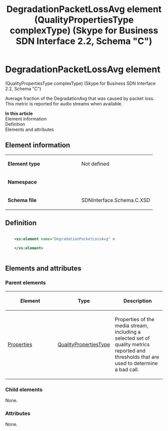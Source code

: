 ﻿---
title: DegradationPacketLossAvg element (QualityPropertiesType complexType) (Skype for Business SDN Interface 2.2, Schema "C")
TOCTitle: DegradationPacketLossAvg element
ms:assetid: 7e09fff5-9209-4022-e050-8f181b257d96
ms:mtpsurl: https://msdn.microsoft.com/en-us/library/Mt404740(v=office.16)
ms:contentKeyID: 68250653
ms.date: 08/24/2015
mtps_version: v=office.16
dev_langs:
- xml
---

# DegradationPacketLossAvg element 

(QualityPropertiesType complexType) (Skype for Business SDN Interface 2.2, Schema \"C\")

Average fraction of the DegradationAvg that was caused by packet loss. This metric is reported for audio streams when available.

**In this article**  
Element information  
Definition  
Elements and attributes  

## Element information

<table>
<colgroup>
<col style="width: 50%" />
<col style="width: 50%" />
</colgroup>
<tbody>
<tr class="odd">
<td><p><strong>Element type</strong></p></td>
<td><p>Not defined</p></td>
</tr>
<tr class="even">
<td><p><strong>Namespace</strong></p></td>
<td><p></p></td>
</tr>
<tr class="odd">
<td><p><strong>Schema file</strong></p></td>
<td><p>SDNInterface.Schema.C.XSD</p></td>
</tr>
</tbody>
</table>


## Definition

``` xml

    <xs:element name="DegradationPacketLossAvg" >
    
    </xs:element>
  
```

## Elements and attributes

### Parent elements

<table>
<colgroup>
<col style="width: 33%" />
<col style="width: 33%" />
<col style="width: 33%" />
</colgroup>
<thead>
<tr class="header">
<th><p>Element</p></th>
<th><p>Type</p></th>
<th><p>Description</p></th>
</tr>
</thead>
<tbody>
<tr class="odd">
<td><p><a href="properties-element-qualitytype-complextype-skype-for-business-sdn-interface-2-2-schema-c.md">Properties</a></p></td>
<td><p><a href="qualitypropertiestype-complextype-skype-for-business-sdn-interface-2-2-schema-c.md">QualityPropertiesType</a></p></td>
<td><p>Properties of the media stream, including a selected set of quality metrics reported and thresholds that are used to determine a bad call.</p></td>
</tr>
</tbody>
</table>


### Child elements

None.

### Attributes

None.

